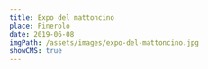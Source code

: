 ```yaml
---
title: Expo del mattoncino
place: Pinerolo
date: 2019-06-08
imgPath: /assets/images/expo-del-mattoncino.jpg
showCMS: true
---
```

